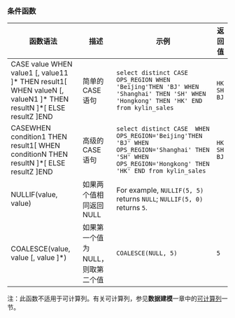 ### 条件函数

| 函数语法                                     | 描述                 | 示例                                       | 返回值            |
| ---------------------------------------- | ------------------ | ---------------------------------------- | -------------- |
| CASE value WHEN value1 [, value11 ]* THEN result1[ WHEN valueN [, valueN1 ]* THEN resultN ]*[ ELSE resultZ ]END | 简单的 CASE 语句          | ```select distinct CASE OPS_REGION WHEN 'Beijing'THEN 'BJ' WHEN 'Shanghai' THEN 'SH' WHEN 'Hongkong' THEN 'HK' END from kylin_sales``` | ```HK SH BJ``` |
| CASEWHEN condition1 THEN result1[ WHEN conditionN THEN resultN ]*[ ELSE resultZ ]END | 高级的 CASE 语句          | ```select distinct CASE  WHEN OPS_REGION='Beijing'THEN 'BJ' WHEN OPS_REGION='Shanghai' THEN 'SH' WHEN OPS_REGION='Hongkong' THEN 'HK' END from kylin_sales``` | ```HK SH BJ``` |
| NULLIF(value, value)                     | 如果两个值相同返回 NULL      | For example, `NULLIF(5, 5)` returns ```NULL```; `NULLIF(5, 0)` returns ```5```. |                |
| COALESCE(value, value [, value ]*)       | 如果第一个值为 NULL，则取第二个值 | `COALESCE(NULL, 5)`                      | ```5```        |

注：此函数不适用于可计算列。有关可计算列，参见**数据建模**一章中的[可计算列](model/computed_column.cn.md)一节。
